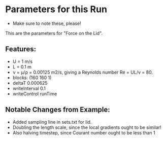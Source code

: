 # Parameters for this Run  
- Make sure to note these, please!

This are the parameters for "Force on the Lid".

## Features:  
- U = 1 m/s  
- L = 0.1 m  
- ν = μ/ρ = 0.00125 m2/s, giving a Reynolds number Re = UL/ν = 80.  
- blocks: (160 160 1)
- deltaT 0.000625  
- writeInterval 0.1  
- writeControl runTime   

## Notable Changes from Example:
-  Added sampling line in sets.txt for lid.
-  Doubling the length scale, since the local gradients ought to be similar!
-  Also halving timestep, since Courant number ought to be less than 1

